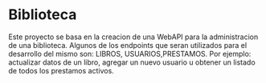 # Biblioteca
Este proyecto se basa en la creacion de una WebAPI para la administracion de una biblioteca. Algunos de los endpoints que seran utilizados para el desarrollo del mismo son:
LIBROS, USUARIOS,PRESTAMOS. Por ejemplo: actualizar datos de un libro, agregar un nuevo usuario u obtener un listado de todos los prestamos activos.
